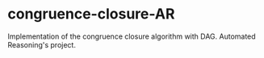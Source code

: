 # congruence-closure-AR
Implementation of the congruence closure algorithm with DAG. Automated Reasoning's project.
